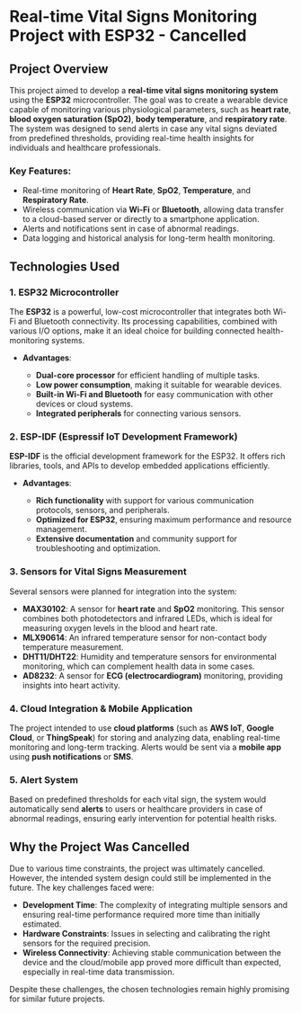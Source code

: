 # Real-time Vital Signs Monitoring Project with ESP32 - Cancelled

## Project Overview

This project aimed to develop a **real-time vital signs monitoring system** using the **ESP32** microcontroller. The goal was to create a wearable device capable of monitoring various physiological parameters, such as **heart rate**, **blood oxygen saturation (SpO2)**, **body temperature**, and **respiratory rate**. The system was designed to send alerts in case any vital signs deviated from predefined thresholds, providing real-time health insights for individuals and healthcare professionals.

### Key Features:

* Real-time monitoring of **Heart Rate**, **SpO2**, **Temperature**, and **Respiratory Rate**.
* Wireless communication via **Wi-Fi** or **Bluetooth**, allowing data transfer to a cloud-based server or directly to a smartphone application.
* Alerts and notifications sent in case of abnormal readings.
* Data logging and historical analysis for long-term health monitoring.

## Technologies Used

### 1. **ESP32 Microcontroller**

The **ESP32** is a powerful, low-cost microcontroller that integrates both Wi-Fi and Bluetooth connectivity. Its processing capabilities, combined with various I/O options, make it an ideal choice for building connected health-monitoring systems.

* **Advantages**:

  * **Dual-core processor** for efficient handling of multiple tasks.
  * **Low power consumption**, making it suitable for wearable devices.
  * **Built-in Wi-Fi and Bluetooth** for easy communication with other devices or cloud systems.
  * **Integrated peripherals** for connecting various sensors.

### 2. **ESP-IDF (Espressif IoT Development Framework)**

**ESP-IDF** is the official development framework for the ESP32. It offers rich libraries, tools, and APIs to develop embedded applications efficiently.

* **Advantages**:

  * **Rich functionality** with support for various communication protocols, sensors, and peripherals.
  * **Optimized for ESP32**, ensuring maximum performance and resource management.
  * **Extensive documentation** and community support for troubleshooting and optimization.

### 3. **Sensors for Vital Signs Measurement**

Several sensors were planned for integration into the system:

* **MAX30102**: A sensor for **heart rate** and **SpO2** monitoring. This sensor combines both photodetectors and infrared LEDs, which is ideal for measuring oxygen levels in the blood and heart rate.
* **MLX90614**: An infrared temperature sensor for non-contact body temperature measurement.
* **DHT11/DHT22**: Humidity and temperature sensors for environmental monitoring, which can complement health data in some cases.
* **AD8232**: A sensor for **ECG (electrocardiogram)** monitoring, providing insights into heart activity.

### 4. **Cloud Integration & Mobile Application**

The project intended to use **cloud platforms** (such as **AWS IoT**, **Google Cloud**, or **ThingSpeak**) for storing and analyzing data, enabling real-time monitoring and long-term tracking. Alerts would be sent via a **mobile app** using **push notifications** or **SMS**.

### 5. **Alert System**

Based on predefined thresholds for each vital sign, the system would automatically send **alerts** to users or healthcare providers in case of abnormal readings, ensuring early intervention for potential health risks.

## Why the Project Was Cancelled

Due to various time constraints, the project was ultimately cancelled. However, the intended system design could still be implemented in the future. The key challenges faced were:

* **Development Time**: The complexity of integrating multiple sensors and ensuring real-time performance required more time than initially estimated.
* **Hardware Constraints**: Issues in selecting and calibrating the right sensors for the required precision.
* **Wireless Connectivity**: Achieving stable communication between the device and the cloud/mobile app proved more difficult than expected, especially in real-time data transmission.

Despite these challenges, the chosen technologies remain highly promising for similar future projects.

